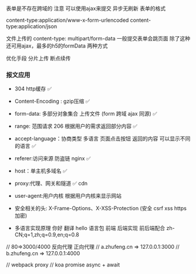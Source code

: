 ### 

表单是不存在跨域的 注意 可以使用ajax来提交 异步无刷新
表单的格式

content-type:application/www-x-form-urlencoded
content-type:application/json

文件上传的
content-type: multipart/form-data  一般提交表单会跳页面 除了这种还可用ajax，最多的h5的formData 两种方式

优化手段 分片上传 断点续传 



### 报文应用 
- 304 http缓存 ✅
- Content-Encoding : gzip压缩     ✅             
- form-data: 多部分对象集合  上传文件 (form 跨域 ajax 同源) ✅
- range: 范围请求    206   根据用户的需求返回部分内容 ✅
- accept-language：协商类型  多语言 页面点击按钮 返回的内容 可以显示不同的语言 ✅
- referer:访问来源 防盗链 nginx    ✅
- host：单主机多域名    ✅                              
- proxy:代理、网关和隧道 ✅  cdn
- user-agent:用户内核     根据用户内核来显示网站                       
- 安全相关的头: X-Frame-Options、X-XSS-Protection (安全 csrf xss https 加密)

- 多语言实现原理 你好 翻译 hello  语言包
前端 后端实现 前后端配合
zh-CN;q=1,zh;q=0.9,en;q=0.8


// 80=>3000/4000 反向代理 正向代理
// a.zhufeng.cn =>  127.0.0.1:3000
// b.zhufeng.cn =>  127.0.0.1:4000

// webpack proxy
// koa promise async + await